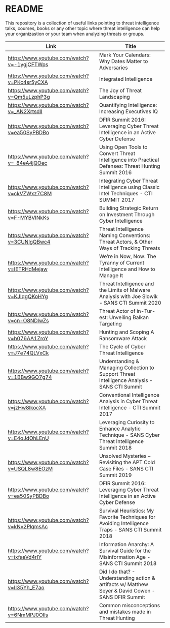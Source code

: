 # README
This repository is a collection of useful links pointing to threat intelligence talks, courses, books or any other topic where threat intelligence can help your organizastion or your team when analyzing threats or groups.

| **Link**                                    | **Title**                                                                                           |
|---------------------------------------------|-----------------------------------------------------------------------------------------------------|
| https://www.youtube.com/watch?v=-1ygjCFTWps | Mark Your Calendars: Why Dates Matter to Adversaries                                                |
| https://www.youtube.com/watch?v=PKc4sr5yCXA | Integrated Intelligence                                                                             |
| https://www.youtube.com/watch?v=Qm5uLzphP3g | The Joy of Threat Landscaping                                                                       |
| https://www.youtube.com/watch?v=_AN2XrtsdlI | Quantifying Intelligence: Increasing Executives IQ                                                  |
| https://www.youtube.com/watch?v=ea50SyPBDBo | DFIR Summit 2016: Leveraging Cyber Threat Intelligence in an Active Cyber Defense                   |
| https://www.youtube.com/watch?v=_84eA4jQOec | Using Open Tools to Convert Threat Intelligence into Practical Defenses: Threat Hunting Summit 2016 |
| https://www.youtube.com/watch?v=ckVZWxz7C8M | Integrating Cyber Threat Intelligence using Classic Intel Techniques - CTI SUMMIT 2017              |
| https://www.youtube.com/watch?v=F-MYBVINkKs | Building Strategic Return on Investment Through Cyber Intelligence                                  |
| https://www.youtube.com/watch?v=3CUNlgQBwc4 | Threat Intelligence Naming Conventions: Threat Actors, & Other Ways of Tracking Threats             |
| https://www.youtube.com/watch?v=IETRHdMejaw | We’re in Now, Now: The Tyranny of Current Intelligence and How to Manage It                         |
| https://www.youtube.com/watch?v=KJIqgQKoHYg | Threat Intelligence and the Limits of Malware Analysis with Joe Slowik - SANS CTI Summit 2020       |
| https://www.youtube.com/watch?v=cn-O8NDlwZs | Threat Actor of in-Tur-est: Unveiling Balkan Targeting                                              |
| https://www.youtube.com/watch?v=h076AA1ZroY | Hunting and Scoping A Ransomware Attack                                                             |
| https://www.youtube.com/watch?v=J7e74QLVxCk | The Cycle of Cyber Threat Intelligence                                                              |
| https://www.youtube.com/watch?v=1BBw9GO7g74 | Understanding & Managing Collection to Support Threat Intelligence Analysis - SANS CTI Summit       |
| https://www.youtube.com/watch?v=jzHw8lkocXA | Conventional Intelligence Analysis in Cyber Threat Intelligence - CTI Summit 2017                   |
| https://www.youtube.com/watch?v=E4oJdOhLEnU | Leveraging Curiosity to Enhance Analytic Technique - SANS Cyber Threat Intelligence Summit 2018     |
| https://www.youtube.com/watch?v=USQL8w8EOzM | Unsolved Mysteries – Revisiting the APT Cold Case Files - SANS CTI Summit 2019                      |
| https://www.youtube.com/watch?v=ea50SyPBDBo | DFIR Summit 2016: Leveraging Cyber Threat Intelligence in an Active Cyber Defense                   |
| https://www.youtube.com/watch?v=kNv2PlqmsAc | Survival Heuristics: My Favorite Techniques for Avoiding Intelligence Traps - SANS CTI Summit 2018  |
| https://www.youtube.com/watch?v=ixfaaVd4rlY | Information Anarchy: A Survival Guide for the Misinformation Age - SANS CTI Summit 2018             |
| https://www.youtube.com/watch?v=II35Yh_E7ao | Did I do that? - Understanding action & artifacts w/ Matthew Seyer & David Cowen - SANS DFIR Summit |
| https://www.youtube.com/watch?v=6NmMPJ0OIls | Common misconceptions and mistakes made in Threat Hunting                                           |
